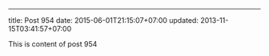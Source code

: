 ---
title: Post 954
date: 2015-06-01T21:15:07+07:00
updated: 2013-11-15T03:41:57+07:00

This is content of post 954